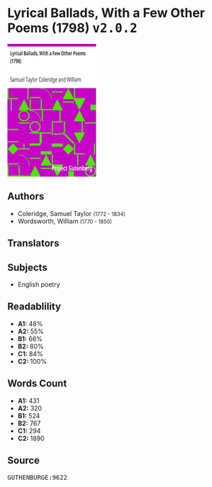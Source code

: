 # Lyrical Ballads, With a Few Other Poems (1798) <kbd>v2.0.2</kbd>

![](./cover.medium.jpg "")

## Authors


 - Coleridge, Samuel Taylor <small>(1772 - 1834)</small>
 - Wordsworth, William <small>(1770 - 1850)</small>

## Translators



## Subjects


 - English poetry

## Readablility


 - **A1:** 48%
 - **A2:** 55%
 - **B1:** 66%
 - **B2:** 80%
 - **C1:** 84%
 - **C2:** 100%

## Words Count


 - **A1:** 431
 - **A2:** 320
 - **B1:** 524
 - **B2:** 767
 - **C1:** 294
 - **C2:** 1890

## Source


<kbd>GUTHENBURGE:9622</kbd>
